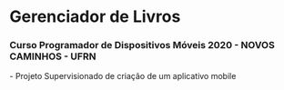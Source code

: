# Gerenciador de Livros

### Curso Programador de Dispositivos Móveis 2020 - NOVOS CAMINHOS - UFRN
<p>
- Projeto Supervisionado de criação de um aplicativo mobile
</p>